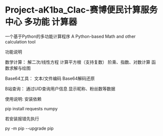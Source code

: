 # Project-aK1ba_CIac-赛博便民计算服务中心 多功能 计算器
一个基于Python的多功能计算程序
A Python-based Math and other calculation tool

功能说明

数学计算：
解二次/线性方程
计算平方根（支持复数）
阶乘、指数、对数计算
函数求解与绘图

Base64工具：
文本/文件编码
Base64解码还原

B站查询：
通过UID查询用户信息
显示昵称、粉丝数等数据

使用说明:
安装依赖

pip install requests numpy

若安装报错先执行

py -m pip --upgrade pip
